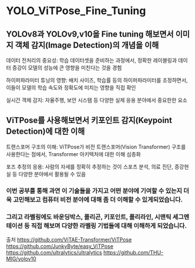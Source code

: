 # YOLO_ViTPose_Fine_Tuning
## YOLOv8과 YOLOv9,v10을 Fine tuning 해보면서 이미지 객체 감지(Image Detection)의 개념을 이해

데이터 전처리의 중요성: 학습 데이터셋을 준비하는 과정에서, 정확한 레이블링과 데이터 증강이 모델의 성능에 큰 영향을 미친다는 것을 경험

하이퍼파라미터 튜닝의 영향: 배치 사이즈, 학습률 등의 하이퍼파라미터를 조정하면서, 이들이 모델의 학습 속도와 정확도에 미치는 영향을 직접 확인

실시간 객체 감지: 자율주행, 보안 시스템 등 다양한 실제 응용 분야에서 중요한한 요소

## ViTPose를 사용해보면서 키포인트 감지(Keypoint Detection)에 대한 이해

트랜스포머 구조의 이해: ViTPose가 비전 트랜스포머(Vision Transformer) 구조를 사용한다는 점에서, Transformer 아키텍처에 대한 이해 심층화 

포즈 추정의 응용: 사람의 자세를 정확히 추정하는 것이 스포츠 분석, 의료 진단, 증강현실 등 다양한 분야에서 활용될 수 있음

### 이번 공부를 통해 과연 이 기술들을 가지고 어떤 분야에 기여할 수 있는지 더욱 고민해보고 컴퓨터 비전 분야에 대해 좀 더 이해할 수 있게되었습니다.
### 그리고 라벨링에도 바운딩박스, 폴리곤, 키포인트, 폴리라인, 시맨틱 세그멘테이션 등 직접 해보며 다양한 라벨링 기법들에 대해 이해하게 되었습니다.


출처
https://github.com/ViTAE-Transformer/ViTPose  
https://github.com/JunkyByte/easy_ViTPose  
https://github.com/ultralytics/ultralytics
https://github.com/THU-MIG/yolov10
